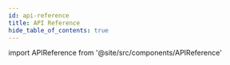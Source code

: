 ```yaml
---
id: api-reference
title: API Reference
hide_table_of_contents: true
---
```


import APIReference from '@site/src/components/APIReference'

<APIReference url="/picpay-docs-digital-payments/swagger/checkout-legacy.json" />